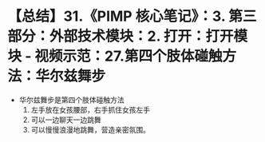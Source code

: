 # 【总结】31.《PIMP 核心笔记》：3. 第三部分：外部技术模块：2. 打开：打开模块 - 视频示范：27.第四个肢体碰触方法：华尔兹舞步

-   华尔兹舞步是第四个肢体碰触方法
    1.  左手放在女孩腰部，右手抓住女孩左手
    2.  可以一边聊天一边跳舞
    3.  可以慢慢浪漫地跳舞，营造亲密氛围。